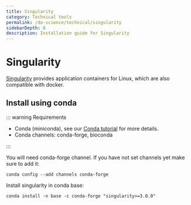 ```yaml
---
title: Singularity
category: Technical tools
permalink: /do-science/technical/singularity
sidebarDepth: 0
description: Installation guide for Singularity
---
```


# Singularity

[Singularity](https://sylabs.io/guides/latest/user-guide/index.html) provides application containers for Linux, which are also compatible with docker.

## Install using conda

::: warning Requirements

- Conda (miniconda), see our [Conda tutorial](/do-science/analytical/conda/) for more details.
- Conda channels: conda-forge, bioconda

:::

You will need conda-forge channel. If you have not set channels yet make sure to add it:

```
conda config --add channels conda-forge
```

Install singularity in conda base:

```
conda install -n base -c conda-forge "singularity>=3.0.0"
```
